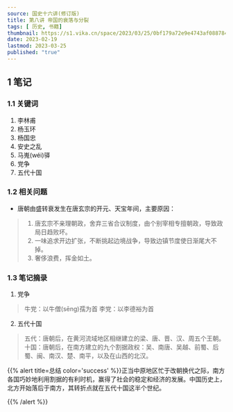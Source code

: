 ```yaml
---
source: 国史十六讲(修订版)
title: 第八讲 帝国的衰落与分裂
tags: [ 历史, 书籍]
thumbnail: https://s1.vika.cn/space/2023/03/25/0bf179a72e9e4743af088784cd75767e?attname=2021012209482118.jpg
date: 2023-02-19
lastmod: 2023-03-25 
published: "true"
---
```


## 1 笔记

### 1.1 关键词

1. 李林甫
2. 杨玉环
3. 杨国忠
4. 安史之乱
5. 马嵬(wéi)驿
6. 党争
7. 五代十国

### 1.2 相关问题
- 唐朝由盛转衰发生在唐玄宗的开元、天宝年间，主要原因：
>1. 唐玄宗不亲理朝政，舍弃三省合议制度，由个别宰相专擅朝政，导致政局日趋败坏。
>2. 一味追求开边扩张，不断挑起边境战争，导致边镇节度使日渐尾大不掉。
>3. 奢侈浪费，挥金如土。

### 1.3 笔记摘录
1. 党争
>牛党：以牛僧(sēng)孺为首
>李党：以李德裕为首
2. 五代十国
>五代：唐朝后，在黄河流域地区相继建立的梁、唐、晋、汉、周五个王朝。
>十国：唐朝后，在南方建立的九个割据政权：吴、南唐、吴越、前蜀、后蜀、闽、南汉、楚、南平，以及在山西的北汉。

{{% alert title=总结 color='success' %}}正当中原地区忙于改朝换代之际，南方各国巧妙地利用割据的有利时机，赢得了社会的稳定和经济的发展。中国历史上，北方开始落后于南方，其转折点就在五代十国这半个世纪。

 {{% /alert %}}